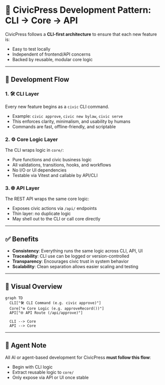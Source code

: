 # 🧱 CivicPress Development Pattern: CLI → Core → API

CivicPress follows a **CLI-first architecture** to ensure that each new feature is:

- Easy to test locally
- Independent of frontend/API concerns
- Backed by reusable, modular core logic

---

## 📐 Development Flow

### 1. 🛠️ CLI Layer

Every new feature begins as a `civic` CLI command.

- Example: `civic approve`, `civic new bylaw`, `civic serve`
- This enforces clarity, minimalism, and usability by humans
- Commands are fast, offline-friendly, and scriptable

### 2. ⚙️ Core Logic Layer

The CLI wraps logic in `core/`:

- Pure functions and civic business logic
- All validations, transitions, hooks, and workflows
- No I/O or UI dependencies
- Testable via Vitest and callable by API/CLI

### 3. 🌐 API Layer

The REST API wraps the same core logic:

- Exposes civic actions via `/api/` endpoints
- Thin layer: no duplicate logic
- May shell out to the CLI or call core directly

---

## ✅ Benefits

- **Consistency**: Everything runs the same logic across CLI, API, UI
- **Traceability**: CLI use can be logged or version-controlled
- **Transparency**: Encourages civic trust in system behavior
- **Scalability**: Clean separation allows easier scaling and testing

---

## 🔁 Visual Overview

```mermaid
graph TD
  CLI["🛠️ CLI Command (e.g. civic approve)"]
  Core["⚙️ Core Logic (e.g. approveRecord())"]
  API["🌐 API Route (/api/approve)"]

  CLI --> Core
  API --> Core
```

---

## 🤖 Agent Note

All AI or agent-based development for CivicPress **must follow this flow**:

- Begin with CLI logic
- Extract reusable logic to `core/`
- Only expose via API or UI once stable
